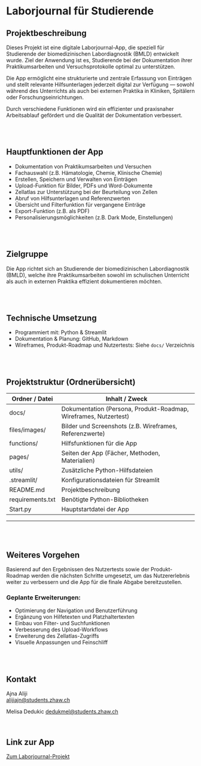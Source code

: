 # Laborjournal für Studierende

## Projektbeschreibung

Dieses Projekt ist eine digitale Laborjournal-App, die speziell für Studierende der biomedizinischen Labordiagnostik (BMLD) entwickelt wurde. Ziel der Anwendung ist es, Studierende bei der Dokumentation ihrer Praktikumsarbeiten und Versuchsprotokolle optimal zu unterstützen.

Die App ermöglicht eine strukturierte und zentrale Erfassung von Einträgen und stellt relevante Hilfsunterlagen jederzeit digital zur Verfügung — sowohl während des Unterrichts als auch bei externen Praktika in Kliniken, Spitälern oder Forschungseinrichtungen.

Durch verschiedene Funktionen wird ein effizienter und praxisnaher Arbeitsablauf gefördert und die Qualität der Dokumentation verbessert.

<br>
<br>

## Hauptfunktionen der App

- Dokumentation von Praktikumsarbeiten und Versuchen
- Fachauswahl (z.B. Hämatologie, Chemie, Klinische Chemie)
- Erstellen, Speichern und Verwalten von Einträgen
- Upload-Funktion für Bilder, PDFs und Word-Dokumente
- Zellatlas zur Unterstützung bei der Beurteilung von Zellen
- Abruf von Hilfsunterlagen und Referenzwerten
- Übersicht und Filterfunktion für vergangene Einträge
- Export-Funktion (z.B. als PDF)
- Personalisierungsmöglichkeiten (z.B. Dark Mode, Einstellungen)

<br>
<br>

## Zielgruppe

Die App richtet sich an Studierende der biomedizinischen Labordiagnostik (BMLD), welche ihre Praktikumsarbeiten sowohl im schulischen Unterricht als auch in externen Praktika effizient dokumentieren möchten.

<br>
<br>

## Technische Umsetzung

- Programmiert mit: Python & Streamlit
- Dokumentation & Planung: GitHub, Markdown
- Wireframes, Produkt-Roadmap und Nutzertests: Siehe `docs/` Verzeichnis

<br>
<br>

## Projektstruktur (Ordnerübersicht)

| Ordner / Datei     | Inhalt / Zweck                                       |
|-------------------|-------------------------------------------------------|
| docs/              | Dokumentation (Persona, Produkt-Roadmap, Wireframes, Nutzertest) |
| files/images/      | Bilder und Screenshots (z.B. Wireframes, Referenzwerte) |
| functions/         | Hilfsfunktionen für die App                          |
| pages/             | Seiten der App (Fächer, Methoden, Materialien)       |
| utils/             | Zusätzliche Python-Hilfsdateien                      |
| .streamlit/        | Konfigurationsdateien für Streamlit                  |
| README.md          | Projektbeschreibung                                  |
| requirements.txt   | Benötigte Python-Bibliotheken                        |
| Start.py           | Hauptstartdatei der App                              |

---

<br>
<br>

## Weiteres Vorgehen

Basierend auf den Ergebnissen des Nutzertests sowie der Produkt-Roadmap werden die nächsten Schritte umgesetzt, um das Nutzererlebnis weiter zu verbessern und die App für die finale Abgabe bereitzustellen.

### Geplante Erweiterungen:

- Optimierung der Navigation und Benutzerführung
- Ergänzung von Hilfetexten und Platzhaltertexten
- Einbau von Filter- und Suchfunktionen
- Verbesserung des Upload-Workflows
- Erweiterung des Zellatlas-Zugriffs
- Visuelle Anpassungen und Feinschliff

<br>
<br>

## Kontakt

Ajna Aliji  
alijiajn@students.zhaw.ch 

Melisa Dedukic 
dedukmel@students.zhaw.ch  

<br>

## Link zur App

[Zum Laborjournal-Projekt](https://melinja.streamlit.app/)
